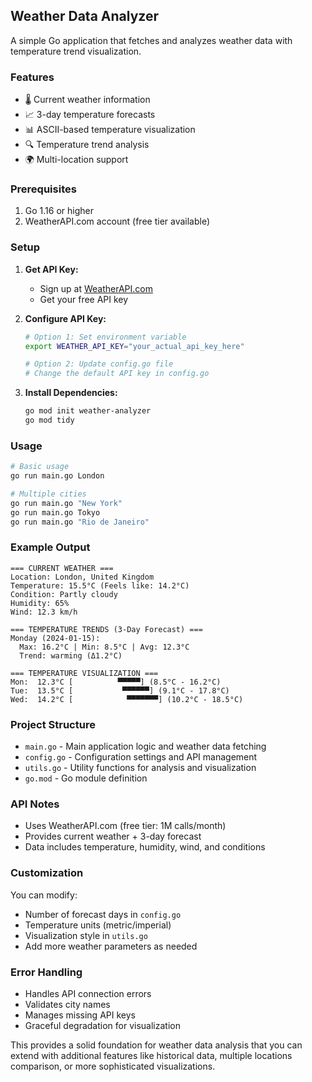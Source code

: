 ## Weather Data Analyzer

A simple Go application that fetches and analyzes weather data with temperature trend visualization.

### Features

- 🌡️ Current weather information
- 📈 3-day temperature forecasts
- 📊 ASCII-based temperature visualization
- 🔍 Temperature trend analysis
- 🌍 Multi-location support

### Prerequisites

1. Go 1.16 or higher
2. WeatherAPI.com account (free tier available)

### Setup

1. **Get API Key:**
   - Sign up at [WeatherAPI.com](https://www.weatherapi.com/)
   - Get your free API key

2. **Configure API Key:**
   ```bash
   # Option 1: Set environment variable
   export WEATHER_API_KEY="your_actual_api_key_here"
   
   # Option 2: Update config.go file
   # Change the default API key in config.go
   ```

3. **Install Dependencies:**
   ```bash
   go mod init weather-analyzer
   go mod tidy
   ```

### Usage

```bash
# Basic usage
go run main.go London

# Multiple cities
go run main.go "New York"
go run main.go Tokyo
go run main.go "Rio de Janeiro"
```

### Example Output

```
=== CURRENT WEATHER ===
Location: London, United Kingdom
Temperature: 15.5°C (Feels like: 14.2°C)
Condition: Partly cloudy
Humidity: 65%
Wind: 12.3 km/h

=== TEMPERATURE TRENDS (3-Day Forecast) ===
Monday (2024-01-15):
  Max: 16.2°C | Min: 8.5°C | Avg: 12.3°C
  Trend: warming (Δ1.2°C)

=== TEMPERATURE VISUALIZATION ===
Mon:  12.3°C [          ▀▀▀▀▀] (8.5°C - 16.2°C)
Tue:  13.5°C [           ▀▀▀▀▀▀] (9.1°C - 17.8°C)
Wed:  14.2°C [            ▀▀▀▀▀▀▀] (10.2°C - 18.5°C)
```

### Project Structure

- `main.go` - Main application logic and weather data fetching
- `config.go` - Configuration settings and API management
- `utils.go` - Utility functions for analysis and visualization
- `go.mod` - Go module definition

### API Notes

- Uses WeatherAPI.com (free tier: 1M calls/month)
- Provides current weather + 3-day forecast
- Data includes temperature, humidity, wind, and conditions

### Customization

You can modify:
- Number of forecast days in `config.go`
- Temperature units (metric/imperial)
- Visualization style in `utils.go`
- Add more weather parameters as needed

### Error Handling

- Handles API connection errors
- Validates city names
- Manages missing API keys
- Graceful degradation for visualization

This provides a solid foundation for weather data analysis that you can extend with additional features like historical data, multiple locations comparison, or more sophisticated visualizations.
